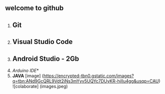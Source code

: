 ## welcome to github 
1. ## Git
2. ## Visual Studio Code
3. ## Android Studio - 2Gb
4. *Arduino IDE**
5. **JAVA**
[image] (https://encrypted-tbn0.gstatic.com/images?q=tbn:ANd9GcQRL9Vdt2iNs3mYyv5UQYc7DUyKR-hjlIu4gg&usqp=CAU)
![colaborate] (images.jpeg)

